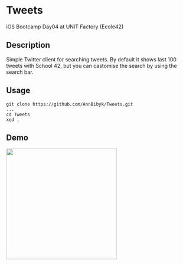 # Tweets
iOS Bootcamp Day04 at UNIT Factory (Ecole42)

## Description

Simple Twitter client for searching tweets. By default it shows last 100 tweets with School 42, but you can castomise the search by using the search bar.

## Usage

```
git clone https://github.com/AnnBibyk/Tweets.git
...
cd Tweets
xed .
```

## Demo

<img src="https://media.giphy.com/media/PhGtWFYu4zSaxsbqTs/source.gif" width="300">
